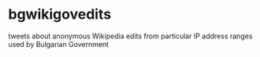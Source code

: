 bgwikigovedits
==============

tweets about anonymous Wikipedia edits from particular IP address ranges used by Bulgarian Government
